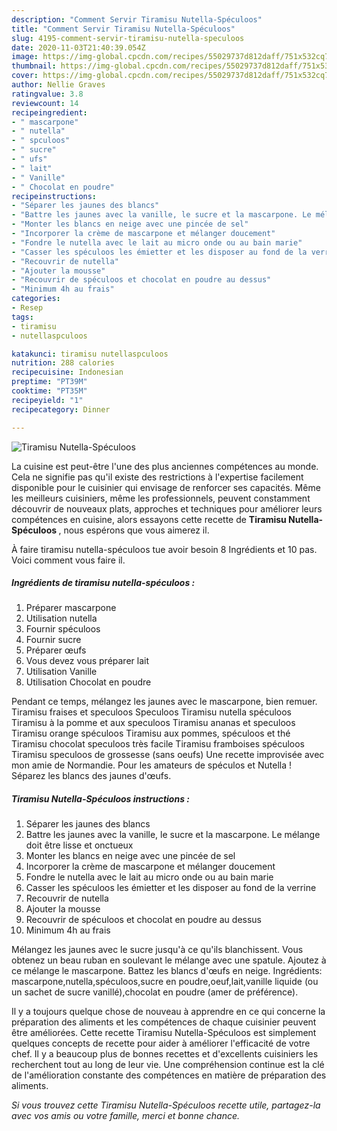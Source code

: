 ```yaml
---
description: "Comment Servir Tiramisu Nutella-Spéculoos"
title: "Comment Servir Tiramisu Nutella-Spéculoos"
slug: 4195-comment-servir-tiramisu-nutella-speculoos
date: 2020-11-03T21:40:39.054Z
image: https://img-global.cpcdn.com/recipes/55029737d812daff/751x532cq70/tiramisu-nutella-speculoos-photo-principale-de-la-recette.jpg
thumbnail: https://img-global.cpcdn.com/recipes/55029737d812daff/751x532cq70/tiramisu-nutella-speculoos-photo-principale-de-la-recette.jpg
cover: https://img-global.cpcdn.com/recipes/55029737d812daff/751x532cq70/tiramisu-nutella-speculoos-photo-principale-de-la-recette.jpg
author: Nellie Graves
ratingvalue: 3.8
reviewcount: 14
recipeingredient:
- " mascarpone"
- " nutella"
- " spculoos"
- " sucre"
- " ufs"
- " lait"
- " Vanille"
- " Chocolat en poudre"
recipeinstructions:
- "Séparer les jaunes des blancs"
- "Battre les jaunes avec la vanille, le sucre et la mascarpone. Le mélange doit être lisse et onctueux"
- "Monter les blancs en neige avec une pincée de sel"
- "Incorporer la crème de mascarpone et mélanger doucement"
- "Fondre le nutella avec le lait au micro onde ou au bain marie"
- "Casser les spéculoos les émietter et les disposer au fond de la verrine"
- "Recouvrir de nutella"
- "Ajouter la mousse"
- "Recouvrir de spéculoos et chocolat en poudre au dessus"
- "Minimum 4h au frais"
categories:
- Resep
tags:
- tiramisu
- nutellaspculoos

katakunci: tiramisu nutellaspculoos 
nutrition: 288 calories
recipecuisine: Indonesian
preptime: "PT39M"
cooktime: "PT35M"
recipeyield: "1"
recipecategory: Dinner

---
```



![Tiramisu Nutella-Spéculoos](https://img-global.cpcdn.com/recipes/55029737d812daff/751x532cq70/tiramisu-nutella-speculoos-photo-principale-de-la-recette.jpg)

La cuisine est peut-être l'une des plus anciennes compétences au monde. Cela ne signifie pas qu'il existe des restrictions à l'expertise facilement disponible pour le cuisinier qui envisage de renforcer ses capacités. Même les meilleurs cuisiniers, même les professionnels, peuvent constamment découvrir de nouveaux plats, approches et techniques pour améliorer leurs compétences en cuisine, alors essayons cette recette de <strong> Tiramisu Nutella-Spéculoos </strong>, nous espérons que vous aimerez il.

<!--inarticleads1-->

À faire tiramisu nutella-spéculoos tue avoir besoin 8 Ingrédients et 10 pas. Voici comment vous faire il.

##### Ingrédients de tiramisu nutella-spéculoos :

1. Préparer  mascarpone
1. Utilisation  nutella
1. Fournir  spéculoos
1. Fournir  sucre
1. Préparer  œufs
1. Vous devez vous préparer  lait
1. Utilisation  Vanille
1. Utilisation  Chocolat en poudre


Pendant ce temps, mélangez les jaunes avec le mascarpone, bien remuer. Tiramisu fraises et speculoos Speculoos Tiramisu nutella spéculoos Tiramisu à la pomme et aux speculoos Tiramisu ananas et speculoos Tiramisu orange spéculoos Tiramisu aux pommes, spéculoos et thé Tiramisu chocolat speculoos très facile Tiramisu framboises spéculoos Tiramisu speculoos de grossesse (sans oeufs) Une recette improvisée avec mon amie de Normandie. Pour les amateurs de spéculos et Nutella ! Séparez les blancs des jaunes d&#39;œufs. 

<!--inarticleads2-->

##### Tiramisu Nutella-Spéculoos instructions :

1. Séparer les jaunes des blancs
1. Battre les jaunes avec la vanille, le sucre et la mascarpone. Le mélange doit être lisse et onctueux
1. Monter les blancs en neige avec une pincée de sel
1. Incorporer la crème de mascarpone et mélanger doucement
1. Fondre le nutella avec le lait au micro onde ou au bain marie
1. Casser les spéculoos les émietter et les disposer au fond de la verrine
1. Recouvrir de nutella
1. Ajouter la mousse
1. Recouvrir de spéculoos et chocolat en poudre au dessus
1. Minimum 4h au frais


Mélangez les jaunes avec le sucre jusqu&#39;à ce qu&#39;ils blanchissent. Vous obtenez un beau ruban en soulevant le mélange avec une spatule. Ajoutez à ce mélange le mascarpone. Battez les blancs d&#39;œufs en neige. Ingrédients: mascarpone,nutella,spéculoos,sucre en poudre,oeuf,lait,vanille liquide (ou un sachet de sucre vanillé),chocolat en poudre (amer de préférence). 

<!--inarticleads1-->

<p>
Il y a toujours quelque chose de nouveau à apprendre en ce qui concerne la préparation des aliments et les compétences de chaque cuisinier peuvent être améliorées. Cette recette Tiramisu Nutella-Spéculoos est simplement quelques concepts de recette pour aider à améliorer l'efficacité de votre chef. Il y a beaucoup plus de bonnes recettes et d'excellents cuisiniers les recherchent tout au long de leur vie. Une compréhension continue est la clé de l'amélioration constante des compétences en matière de préparation des aliments.
</p>

<p>
<i>Si vous trouvez cette Tiramisu Nutella-Spéculoos recette utile, partagez-la avec vos amis ou votre famille, merci et bonne chance.</i>
</p>
